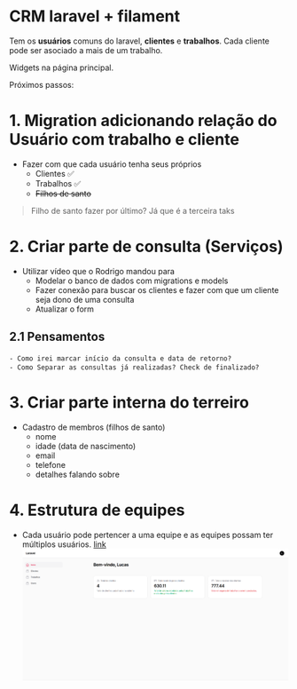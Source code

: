 # CRM laravel + filament

Tem os **usuários** comuns do laravel, **clientes** e **trabalhos**. Cada cliente pode ser asociado a mais de um trabalho.

Widgets na página principal.

Próximos passos:

# 1. Migration adicionando relação do Usuário com trabalho e cliente
- Fazer com que cada usuário tenha seus próprios
    - Clientes ✅
    - Trabalhos ✅
    - ~~Filhos de santo~~
> Filho de santo fazer por último? Já que é a terceira taks

# 2. Criar parte de consulta (Serviços)
- Utilizar vídeo que o Rodrigo mandou para
    - Modelar o banco de dados com migrations e models
    - Fazer conexão para buscar os clientes e fazer com que um cliente seja dono de uma consulta
    - Atualizar o form

## 2.1 Pensamentos
    - Como irei marcar início da consulta e data de retorno? 
    - Como Separar as consultas já realizadas? Check de finalizado?



# 3. Criar parte interna do terreiro
- Cadastro de membros (filhos de santo)
    - nome
    - idade (data de nascimento)
    - email
    - telefone
    - detalhes falando sobre

# 4. Estrutura de equipes
- Cada usuário pode pertencer a uma equipe e as equipes possam ter múltiplos usuários.
[link](https://chatgpt.com/c/672e406b-e854-8013-82d4-bef871f2c6a9)
![img.png](img.png)
